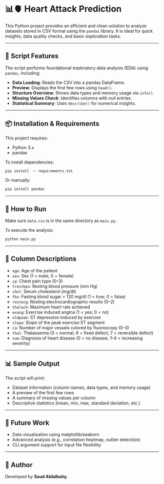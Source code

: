 
# 📊🫀 Heart Attack Prediction

This Python project provides an efficient and clean solution to analyze datasets stored in CSV format using the `pandas` library. It is ideal for quick insights, data quality checks, and basic exploration tasks.

---

## 🧪 Script Features

The script performs foundational exploratory data analysis (EDA) using `pandas`, including:

- **Data Loading**: Reads the CSV into a pandas DataFrame.
- **Preview**: Displays the first few rows using `head()`.
- **Structure Overview**: Shows data types and memory usage via `info()`.
- **Missing Values Check**: Identifies columns with null entries.
- **Statistical Summary**: Uses `describe()` for numerical insights.

---

## 📦 Installation & Requirements

This project requires:

- Python 3.x
- pandas

To install dependencies:

```bash
pip install -r requirements.txt
```

Or manually:

```bash
pip install pandas
```

---

## 🚀 How to Run

Make sure `data.csv` is in the same directory as `main.py`.

To execute the analysis:

```bash
python main.py
```
---
## 🧾 Column Descriptions 

- `age`: Age of the patient
- `sex`: Sex (1 = male; 0 = female)
- `cp`: Chest pain type (0–3)
- `trestbps`: Resting blood pressure (mm Hg)
- `chol`: Serum cholesterol (mg/dl)
- `fbs`: Fasting blood sugar > 120 mg/dl (1 = true; 0 = false)
- `restecg`: Resting electrocardiographic results (0–2)
- `thalach`: Maximum heart rate achieved
- `exang`: Exercise induced angina (1 = yes; 0 = no)
- `oldpeak`: ST depression induced by exercise
- `slope`: Slope of the peak exercise ST segment
- `ca`: Number of major vessels colored by fluoroscopy (0–3)
- `thal`: Thalassemia (3 = normal; 6 = fixed defect; 7 = reversible defect)
- `num`: Diagnosis of heart disease (0 = no disease, 1–4 = increasing severity)

---

## 📊 Sample Output

The script will print:

- Dataset information (column names, data types, and memory usage)
- A preview of the first few rows
- A summary of missing values per column
- Descriptive statistics (mean, min, max, standard deviation, etc.)

---

## 🧠 Future Work

- Data visualization using matplotlib/seaborn
- Advanced analysis (e.g., correlation heatmap, outlier detection)
- CLI argument support for input file flexibility

---

## 👤 Author

Developed by **Saud Aldalbahy**.
